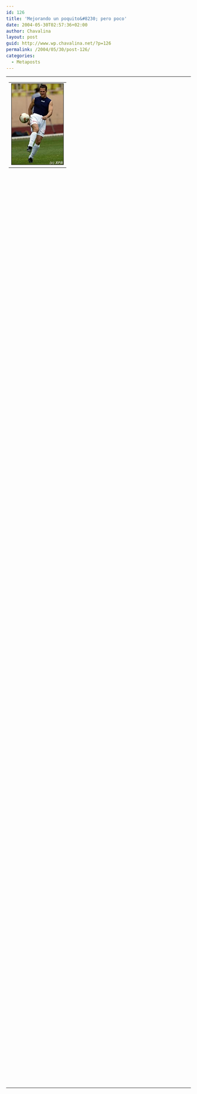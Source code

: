 ```yaml
---
id: 126
title: 'Mejorando un poquito&#8230; pero poco'
date: 2004-05-30T02:57:36+02:00
author: Chavalina
layout: post
guid: http://www.wp.chavalina.net/?p=126
permalink: /2004/05/30/post-126/
categories:
  - Metaposts
---
```

<table>
  <tr>
    <td>
      <table border="0" cellspacing="5" cellpadding="10" width="1" align="left">
        <tr>
          <td>
            <img src="/imagenes/fotos/football-schumacher.jpg" alt="Michael Schumacher" width="141" height="220" border="1" />
          </td>
        </tr>
      </table>
      
      <p>
        Bueno, he colocado un peque&ntilde;o buscador en la <a href="archivos.php">secci&oacute;n de archivos</a> que admite los operadores <em>and</em> y <em>or</em> no es mucho pero menos da una piedra, a ver si lo puedo hacer un poco m&aacute;s avanzado y arreglo unas cuantas cosas m&aacute;s de la web, como validar los comentarios con javascript (me da rabia, son cosas que estoy haciendo todos los d&iacute;as y &eacute;sto lo tengo abandonado, en casa del herrero&#8230;)
      </p>
      
      <p>
        Muchas gracias a todos los que me envi&aacute;is correos, intento contestarlos a todos, pero &uacute;ltimamente ando bastante ocupada, ex&aacute;menes, pr&aacute;cticas, trabajo&#8230; uf, vaya rollo os estoy metiendo.
      </p>
      
      <p>
        &iquest;Y la foto? no, no tiene nada que ver, pero me apetec&iacute;a <img src="/imagenes/emoticonos/sonrisa.gif" alt="sonrisa" width="16" height="16" />
      </p>
      
      <p>
        Hoy tenemos carrera, el GP de Europa (no de Francia, como yo dije hace una semana fi&aacute;ndome de los comentaristas de T5) a ver que tal se les da.
      </p>
    </td>
  </tr>
</table>